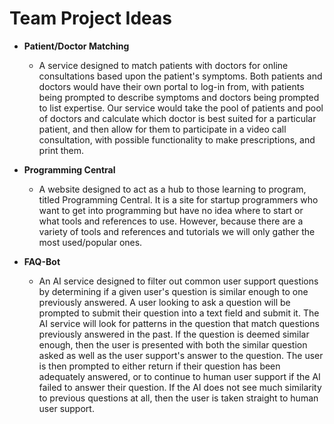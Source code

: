 Team Project Ideas
==================================================

* **Patient/Doctor Matching**

  * A service designed to match patients with doctors for online consultations based upon the patient's symptoms. Both patients and doctors would have their own portal to log-in from, with patients being prompted to describe symptoms and doctors being prompted to list expertise. Our service would take the pool of patients and pool of doctors and calculate which doctor is best suited for a particular patient, and then allow for them to participate in a video call consultation, with possible functionality to make prescriptions, and print them.
 
* **Programming Central**

  * A website designed to act as a hub to those learning to program, titled Programming Central. It is a site for startup programmers who want to get into programming but have no idea where to start or what tools and references to use. However, because there are a variety of tools and references and tutorials we will only gather the most used/popular ones.

* **FAQ-Bot**

  * An AI service designed to filter out common user support questions by determining if a given user's question is similar enough to one previously answered. A user looking to ask a question will be prompted to submit their question into a text field and submit it. The AI service will look for patterns in the question that match questions previously answered in the past. If the question is deemed similar enough, then the user is presented with both the similar question asked as well as the user support's answer to the question. The user is then prompted to either return if their question has been adequately answered, or to continue to human user support if the AI failed to answer their question. If the AI does not see much similarity to previous questions at all, then the user is taken straight to human user support.


